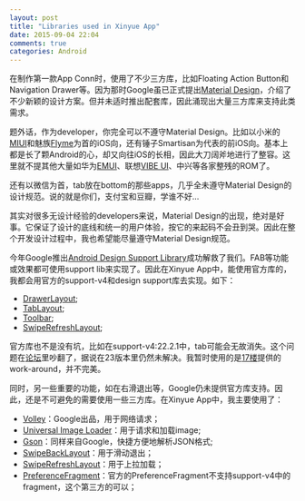 ```yaml
---
layout: post
title: "Libraries used in Xinyue App"
date: 2015-09-04 22:04
comments: true
categories: Android
---
```


在制作第一款App Conn时，使用了不少三方库，比如Floating Action Button和Navigation Drawer等。因为那时Google虽已正式提出[Material Design](http://www.google.com/design/spec/material-design/introduction.html)，介绍了不少新颖的设计方案。但并未适时推出配套库，因此涌现出大量三方库来支持此类需求。

<!--more-->

题外话，作为developer，你完全可以不遵守Material Design。比如以小米的[MIUI](http://www.miui.com)和魅族[Flyme](http://www.flyme.cn/)为首的iOS向，还有锤子Smartisan为代表的前iOS向。基本上都是长了颗Android的心，却又向往iOS的长相，因此大刀阔斧地进行了整容。这里就不提其他大量如华为[EMUI](http://www.emui.com/)、联想[VIBE UI](http://www.vibeui.com/vibeui/index#!/index)、中兴等各家整残的ROM了。

还有以微信为首，tab放在bottom的那些apps，几乎全未遵守Material Design的设计规范。说的就是你们，支付宝和豆瓣，学谁不好...

其实对很多无设计经验的developers来说，Material Design的出现，绝对是好事。它保证了设计的底线和统一的用户体验，按它的来起码不会丑到哭。因此在整个开发设计过程中，我也希望能尽量遵守Material Design规范。

今年Google推出[Android Design Support Library](http://android-developers.blogspot.jp/2015/05/android-design-support-library.html)成功解救了我们。FAB等功能或效果都可使用support lib来实现了。因此在Xinyue App中，能使用官方库的，我都会用官方的support-v4和design support库去实现。如下：

* [DrawerLayout](https://developer.android.com/intl/zh-cn/reference/android/support/v4/widget/DrawerLayout.html);
* [TabLayout](https://developer.android.com/intl/zh-cn/reference/android/support/design/widget/TabLayout.html);
* [Toolbar](https://developer.android.com/intl/zh-cn/reference/android/widget/Toolbar.html);
* [SwipeRefreshLayout](https://developer.android.com/intl/zh-cn/reference/android/widget/Toolbar.html);

官方库也不是没有坑，比如在support-v4:22.2.1中，tab可能会无故消失。这个问题在[论坛](https://code.google.com/p/android/issues/detail?id=180462)里吵翻了，据说在23版本里仍然未解决。我暂时使用的是[17楼](https://code.google.com/p/android/issues/detail?id=180462#c17)提供的work-around，并不完美。

同时，另一些重要的功能，如在右滑退出等，Google仍未提供官方库支持。因此，还是不可避免的需要使用一些三方库。在Xinyue App中，我主要使用了：

* [Volley](https://developer.android.com/intl/zh-cn/training/volley/index.html)：Google出品，用于网络请求；
* [Universal Image Loader](https://github.com/nostra13/Android-Universal-Image-Loader)：用于请求和加载image;
* [Gson](https://github.com/google/gson)：同样来自Google，快捷方便地解析JSON格式;
* [SwipeBackLayout](https://github.com/yrom/SwipeBackLayout)：用于滑动退出；
* [SwipeRefreshLayout](https://github.com/Demievil/SwipeRefreshLayout)：用于上拉加载；
* [PreferenceFragment](https://gist.github.com/cbeyls/7475726)：官方的PreferenceFragment不支持support-v4中的fragment，这个第三方的可以；
